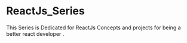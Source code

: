 # ReactJs_Series
This Series is Dedicated for ReactJs Concepts and projects for being a better react developer .
